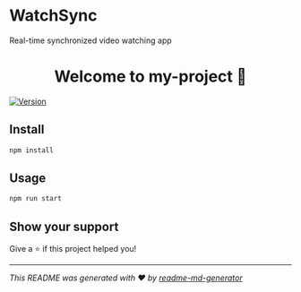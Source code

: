 # WatchSync
Real-time synchronized video watching app
<h1 align="center">Welcome to my-project 👋</h1>
<p>
  <a href="https://www.npmjs.com/package/my-project" target="_blank">
    <img alt="Version" src="https://img.shields.io/npm/v/my-project.svg">
  </a>
</p>

## Install

```sh
npm install
```

## Usage

```sh
npm run start
```

## Show your support

Give a ⭐️ if this project helped you!

***
_This README was generated with ❤️ by [readme-md-generator](https://github.com/kefranabg/readme-md-generator)_
